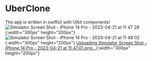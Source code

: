 # UberClone
The app is written in swiftUI with UIkit components!
![Simulator Screen Shot - iPhone 14 Pro - 2023-04-21 at 11 47 28](https://user-images.githubusercontent.com/103141352/233592077-85b9a2a8-8692-4109-91e5-446d67cc0126.png){:width="300px" height="200px"}
![Simulator Screen Shot - iPhone 14 Pro - 2023-04-21 at 11 48 02](https://user-images.githubusercontent.com/103141352/233592088-2e71d943-89a9-4e19-9c69-2da65fdf001f.png){:width="300px" height="200px"}
[Uploading Simulator Screen Shot - iPhone 14 Pro - 2023-04-21 at 11.47.01.png…](){:width="300px" height="200px"}

